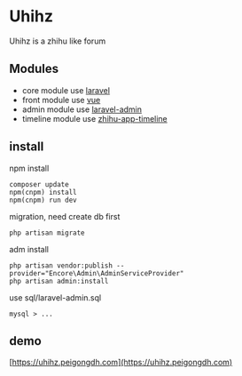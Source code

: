 # Uhihz

Uhihz is a zhihu like forum

## Modules

- core module use [laravel](https://github.com/laravel/laravel)
- front module use [vue](https://github.com/vuejs/vue)
- admin module use [laravel-admin](https://github.com/z-song/laravel-admin)
- timeline module use [zhihu-app-timeline](https://github.com/peigongdh/zhihu-app-timeline)

## install
npm install

```
composer update
npm(cnpm) install
npm(cnpm) run dev
```

migration, need create db first

```
php artisan migrate
```

adm install

```
php artisan vendor:publish --provider="Encore\Admin\AdminServiceProvider"
php artisan admin:install
```

use sql/laravel-admin.sql

```
mysql > ...
```

## demo

[https://uhihz.peigongdh.com](https://uhihz.peigongdh.com)